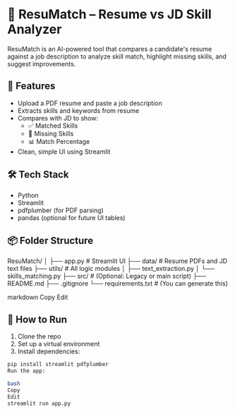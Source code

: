 # 🧠 ResuMatch – Resume vs JD Skill Analyzer

ResuMatch is an AI-powered tool that compares a candidate's resume against a job description to analyze skill match, highlight missing skills, and suggest improvements.

## 🚀 Features

- Upload a PDF resume and paste a job description
- Extracts skills and keywords from resume
- Compares with JD to show:
  - ✅ Matched Skills
  - 🔴 Missing Skills
  - 📊 Match Percentage
- Clean, simple UI using Streamlit

## 🛠 Tech Stack

- Python
- Streamlit
- pdfplumber (for PDF parsing)
- pandas (optional for future UI tables)

## 📦 Folder Structure

ResuMatch/
│
├── app.py # Streamlit UI
├── data/ # Resume PDFs and JD text files
├── utils/ # All logic modules
│ ├── text_extraction.py
│ └── skills_matching.py
├── src/ # (Optional: Legacy or main script)
├── README.md
├── .gitignore
└── requirements.txt # (You can generate this)

markdown
Copy
Edit

## 📄 How to Run

1. Clone the repo  
2. Set up a virtual environment  
3. Install dependencies:

```bash
pip install streamlit pdfplumber
Run the app:

bash
Copy
Edit
streamlit run app.py

